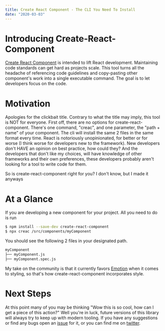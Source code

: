 ```yaml
---
title: Create React Component - The CLI You Need To Install
date: "2020-03-03"
---
```


# Introducing Create-React-Component
[Create React Component](https://github.com/natejcho/create-react-component) is intended to lift React development. Maintaining code standards can get hard as projects scale. This tool turns all the headache of referencing code guidelines and copy-pasting other component's work into a single executable command. The goal is to let developers focus on the code.

# Motivation
Apologies for the clickbait title. Contrary to what the title may imply, this tool is NOT for everyone. First off, there are no options for create-react-component. There's one command, "creac", and one parameter, the "path + name" of your component. The cli will install the same 2 files in the same format every time. React is notoriously unopinionated, for better or for worse  (I think worse for developers new to the framework). New developers don't HAVE an opinion on best practice, how could they? And the developers that don't like my choices, will have knowledge of other frameworks and their own preferences, these developers probably aren't looking for a tool to write code for them.

So is create-react-component right for you? I don't know, but I made it anyways 

# At a Glance
If you are developing a new component for your project. All you need to do is run

```sh
$ npm install --save-dev create-react-component
$ npx creac /src/components/myComponent
```

You should see the following 2 files in your designated path. 

```sh
myComponent
├── myComponent.js
├── myComponent.spec.js
```

My take on the community is that it currently favors [Emotion](https://emotion.sh/docs/introduction) when it comes to styling, so that's how create-react-component incorporates style. 

# Next Steps
At this point many of you may be thinking "Wow this is so cool, how can I get a piece of this action?" Well you're in luck, future versions of this library will always try to keep up with modern tooling. If you have any suggestions or find any bugs open an [issue](https://github.com/natejcho/create-react-component/issues) for it, or you can find me on [twitter](https://twitter.com/natejcho).